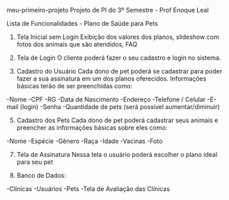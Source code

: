 meu-primeiro-projeto
Projeto de PI do 3º Semestre - Prof Enoque Leal

 Lista de Funcionalidades - Plano de Saúde para Pets

 1) Tela Inicial sem Login Exibição dos valores dos planos, slideshow com fotos dos animais que são atendidos, FAQ

 2) Tela de Login O cliente poderá fazer o seu cadastro e login no sistema.

 3) Cadastro do Usuário Cada dono de pet poderá se cadastrar para poder fazer a sua assinatura em um dos planos oferecidos. Informações básicas terão de ser preenchidas como:
    
 -Nome
 -CPF
 -RG
 -Data de Nascimento
 -Endereço
 -Telefone / Celular
 -E-mail (login)
 -Senha
 -Quantidade de pets (será possível aumentar/diminuir)

 5) Cadastro dos Pets Cada dono de pet poderá cadastrar seus animais e preencher as informações básicas sobre eles como:
    
 -Nome
 -Espécie
 -Gênero
 -Raça
 -Idade
 -Vacinas
 -Foto

 7) Tela de Assinatura Nessa tela o usuário poderá escolher o plano ideal para seu pet

 8) Banco de Dados:

 -Clínicas
 -Usuários
 -Pets
 -Tela de Avaliação das Clínicas




